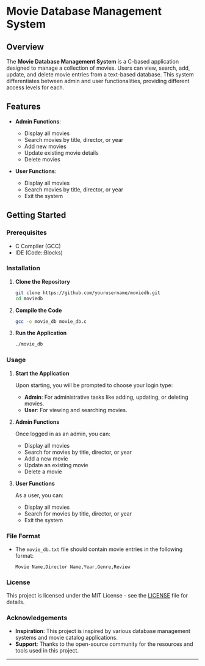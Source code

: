 # Movie Database Management System

## Overview

The **Movie Database Management System** is a C-based application designed to manage a collection of movies. Users can view, search, add, update, and delete movie entries from a text-based database. This system differentiates between admin and user functionalities, providing different access levels for each.

## Features

- **Admin Functions**:
  - Display all movies
  - Search movies by title, director, or year
  - Add new movies
  - Update existing movie details
  - Delete movies

- **User Functions**:
  - Display all movies
  - Search movies by title, director, or year
  - Exit the system

## Getting Started

### Prerequisites

- C Compiler (GCC)
- IDE (Code::Blocks)

### Installation

1. **Clone the Repository**

   ```bash
   git clone https://github.com/yourusername/moviedb.git
   cd moviedb
   ```

2. **Compile the Code**

   ```bash
   gcc -o movie_db movie_db.c
   ```

3. **Run the Application**

   ```bash
   ./movie_db
   ```

### Usage

1. **Start the Application**

   Upon starting, you will be prompted to choose your login type:
   - **Admin**: For administrative tasks like adding, updating, or deleting movies.
   - **User**: For viewing and searching movies.

2. **Admin Functions**

   Once logged in as an admin, you can:
   - Display all movies
   - Search for movies by title, director, or year
   - Add a new movie
   - Update an existing movie
   - Delete a movie

3. **User Functions**

   As a user, you can:
   - Display all movies
   - Search for movies by title, director, or year
   - Exit the system

### File Format

- The `movie_db.txt` file should contain movie entries in the following format:
  
  ```
  Movie Name,Director Name,Year,Genre,Review
  ```

### License

This project is licensed under the MIT License - see the [LICENSE](LICENSE) file for details.

### Acknowledgements

- **Inspiration**: This project is inspired by various database management systems and movie catalog applications.
- **Support**: Thanks to the open-source community for the resources and tools used in this project.
 ---
